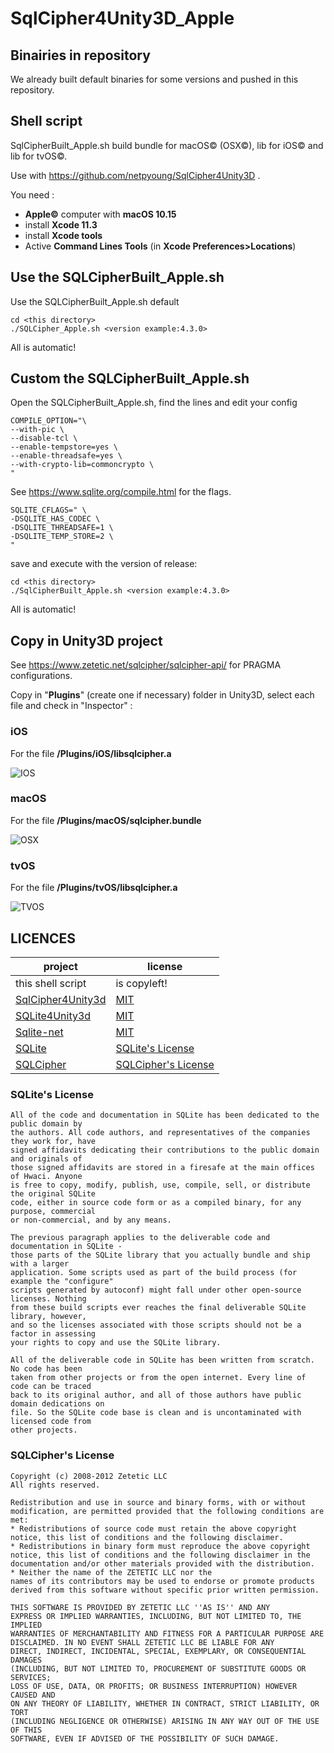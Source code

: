 # SqlCipher4Unity3D_Apple

## Binairies in repository

We already built default binaries for some versions and pushed in this repository.

## Shell script

SqlCipherBuilt_Apple.sh build bundle for macOS© (OSX©), lib for iOS© and lib for tvOS©. 

Use with https://github.com/netpyoung/SqlCipher4Unity3D .

You need :
- **Apple©** computer with **macOS 10.15**
- install **Xcode 11.3**
- install **Xcode tools** 
- Active **Command Lines Tools** (in **Xcode Preferences>Locations**)

## Use the SQLCipherBuilt_Apple.sh

Use the SQLCipherBuilt_Apple.sh default

```
cd <this directory>
./SQLCipher_Apple.sh <version example:4.3.0>
```
All is automatic!

## Custom the SQLCipherBuilt_Apple.sh

Open the SQLCipherBuilt_Apple.sh, find the lines and edit your config

```
COMPILE_OPTION="\
--with-pic \
--disable-tcl \
--enable-tempstore=yes \
--enable-threadsafe=yes \
--with-crypto-lib=commoncrypto \
"
```

See https://www.sqlite.org/compile.html for the flags.

```
SQLITE_CFLAGS=" \
-DSQLITE_HAS_CODEC \
-DSQLITE_THREADSAFE=1 \
-DSQLITE_TEMP_STORE=2 \
"
```

save and execute with the version of release:

```
cd <this directory>
./SqlCipherBuilt_Apple.sh <version example:4.3.0>
```
All is automatic!

## Copy in Unity3D project

See https://www.zetetic.net/sqlcipher/sqlcipher-api/ for PRAGMA configurations.

Copy in "**Plugins**" (create one if necessary) folder in Unity3D, select each file and check in "Inspector" :

### iOS

For the file **/Plugins/iOS/libsqlcipher.a**

![IOS](./IOS_Inspector.png)

### macOS

For the file **/Plugins/macOS/sqlcipher.bundle**

![OSX](./OSX_Inspector.png)

### tvOS

For the file **/Plugins/tvOS/libsqlcipher.a**

![TVOS](./TVOS_Inspector.png)

## LICENCES

| project                                                        | license                                                                      |
|----------------------------------------------------------------|------------------------------------------------------------------------------|
| this shell script                                        | is copyleft!
| [SqlCipher4Unity3d](./)                                        | [MIT](https://github.com/robertohuertasm/SQLite4Unity3d/blob/master/LICENSE) |
| [SQLite4Unity3d](https://github.com/codecoding/SQLite4Unity3d) | [MIT](https://github.com/codecoding/SQLite4Unity3d/blob/master/LICENSE)      |
| [Sqlite-net](https://github.com/praeclarum/sqlite-net)         | [MIT](https://github.com/praeclarum/sqlite-net/blob/master/LICENSE.txt)      |
| [SQLite](sqlite370_banner.gif)                                 | [SQLite's License](https://sqlite.org/copyright.html)                        |
| [SQLCipher](https://www.zetetic.net/sqlcipher/)                | [SQLCipher's License](https://www.zetetic.net/sqlcipher/license/)            |

### SQLite's License

``` license
All of the code and documentation in SQLite has been dedicated to the public domain by 
the authors. All code authors, and representatives of the companies they work for, have
signed affidavits dedicating their contributions to the public domain and originals of 
those signed affidavits are stored in a firesafe at the main offices of Hwaci. Anyone 
is free to copy, modify, publish, use, compile, sell, or distribute the original SQLite
code, either in source code form or as a compiled binary, for any purpose, commercial 
or non-commercial, and by any means.

The previous paragraph applies to the deliverable code and documentation in SQLite - 
those parts of the SQLite library that you actually bundle and ship with a larger 
application. Some scripts used as part of the build process (for example the "configure"
scripts generated by autoconf) might fall under other open-source licenses. Nothing 
from these build scripts ever reaches the final deliverable SQLite library, however, 
and so the licenses associated with those scripts should not be a factor in assessing 
your rights to copy and use the SQLite library.

All of the deliverable code in SQLite has been written from scratch. No code has been 
taken from other projects or from the open internet. Every line of code can be traced 
back to its original author, and all of those authors have public domain dedications on 
file. So the SQLite code base is clean and is uncontaminated with licensed code from 
other projects.
```

### SQLCipher's License

``` license
Copyright (c) 2008-2012 Zetetic LLC
All rights reserved.

Redistribution and use in source and binary forms, with or without
modification, are permitted provided that the following conditions are met:
* Redistributions of source code must retain the above copyright
notice, this list of conditions and the following disclaimer.
* Redistributions in binary form must reproduce the above copyright
notice, this list of conditions and the following disclaimer in the
documentation and/or other materials provided with the distribution.
* Neither the name of the ZETETIC LLC nor the
names of its contributors may be used to endorse or promote products
derived from this software without specific prior written permission.

THIS SOFTWARE IS PROVIDED BY ZETETIC LLC ''AS IS'' AND ANY
EXPRESS OR IMPLIED WARRANTIES, INCLUDING, BUT NOT LIMITED TO, THE IMPLIED
WARRANTIES OF MERCHANTABILITY AND FITNESS FOR A PARTICULAR PURPOSE ARE
DISCLAIMED. IN NO EVENT SHALL ZETETIC LLC BE LIABLE FOR ANY
DIRECT, INDIRECT, INCIDENTAL, SPECIAL, EXEMPLARY, OR CONSEQUENTIAL DAMAGES
(INCLUDING, BUT NOT LIMITED TO, PROCUREMENT OF SUBSTITUTE GOODS OR SERVICES;
LOSS OF USE, DATA, OR PROFITS; OR BUSINESS INTERRUPTION) HOWEVER CAUSED AND
ON ANY THEORY OF LIABILITY, WHETHER IN CONTRACT, STRICT LIABILITY, OR TORT
(INCLUDING NEGLIGENCE OR OTHERWISE) ARISING IN ANY WAY OUT OF THE USE OF THIS
SOFTWARE, EVEN IF ADVISED OF THE POSSIBILITY OF SUCH DAMAGE.
```
